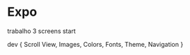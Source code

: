 # Expo
trabalho 
3 screens
start

dev {
    Scroll View,
    Images,
    Colors,
    Fonts,
    Theme,
    Navigation
}